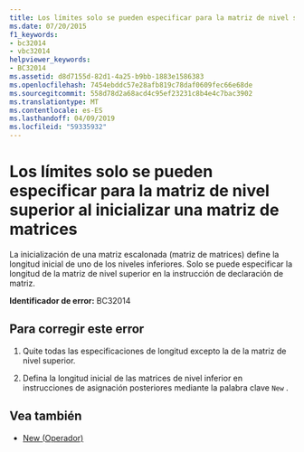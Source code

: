 ```yaml
---
title: Los límites solo se pueden especificar para la matriz de nivel superior al inicializar una matriz de matrices
ms.date: 07/20/2015
f1_keywords:
- bc32014
- vbc32014
helpviewer_keywords:
- BC32014
ms.assetid: d8d7155d-82d1-4a25-b9bb-1883e1586383
ms.openlocfilehash: 7454ebddc57e28afb819c78daf0609fec66e68de
ms.sourcegitcommit: 558d78d2a68acd4c95ef23231c8b4e4c7bac3902
ms.translationtype: MT
ms.contentlocale: es-ES
ms.lasthandoff: 04/09/2019
ms.locfileid: "59335932"
---
```

# <a name="bounds-can-be-specified-only-for-the-top-level-array-when-initializing-an-array-of-arrays"></a>Los límites solo se pueden especificar para la matriz de nivel superior al inicializar una matriz de matrices
La inicialización de una matriz escalonada (matriz de matrices) define la longitud inicial de uno de los niveles inferiores. Solo se puede especificar la longitud de la matriz de nivel superior en la instrucción de declaración de matriz.  
  
 **Identificador de error:** BC32014  
  
## <a name="to-correct-this-error"></a>Para corregir este error  
  
1. Quite todas las especificaciones de longitud excepto la de la matriz de nivel superior.  
  
2. Defina la longitud inicial de las matrices de nivel inferior en instrucciones de asignación posteriores mediante la palabra clave `New` .  
  
## <a name="see-also"></a>Vea también

- [New (Operador)](../../visual-basic/language-reference/operators/new-operator.md)
